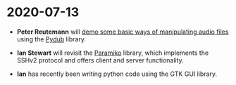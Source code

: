 # 2020-07-13

* **Peter Reutemann** will [demo some basic ways of manipulating audio files](pydub) using the [Pydub](http://pydub.com) library.

* **Ian Stewart** will revisit the [Paramiko](https://github.com/HamPUG/meetings/tree/master/2020/2020-07-13/paramiko) library, which implements the SSHv2 protocol and offers client and server functionality.

* **Ian** has recently been writing python code using the GTK GUI library. 
